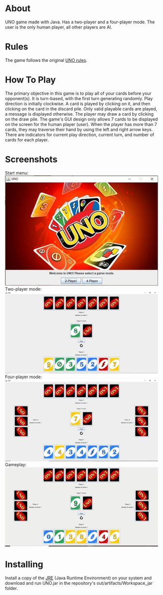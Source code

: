 # About
UNO game made with Java. Has a two-player and a four-player mode. The user is the only human player, all other players are AI.

# Rules
The game follows the original [UNO rules](https://www.ultraboardgames.com/uno/game-rules.php).

# How To Play
The primary objective in this game is to play all of your cards before your opponent(s). It is turn-based, with the first turn generating randomly. Play direction is initially clockwise. A card is played by clicking on it, and then clicking on the card in the discard pile. Only valid playable cards are played, a message is displayed otherwise. The player may draw a card by clicking on the draw pile. The game's GUI design only allows 7 cards to be displayed on the screen for the human player (user). When the player has more than 7 cards, they may traverse their hand by using the left and right arrow keys. There are indicators for current play direction, current turn, and number of cards for each player.

# Screenshots
Start menu:
![Start Menu](demo/Start-menu.JPG)
Two-player mode:
![Two Player Mode](demo/Two-player.JPG)
Four-player mode:
![Four Player Mode](demo/Four-player.JPG)
Gameplay:
![Gameplay](demo/Gameplay.gif)

# Installing
Install a copy of the [JRE](https://www.oracle.com/java/technologies/javase-jre8-downloads.html) (Java Runtime Environment) on your system and download and run UNO.jar in the repository's out/artifacts/Workspace_jar folder.
